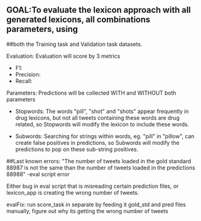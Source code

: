 ## GOAL:To evaluate the lexicon approach with all generated lexicons, all combinations parameters, using
##both the Training task and Validation task datasets.

Evaluation: Evaluation will score by 3 metrics
 - F1:
 - Precision:
 - Recall:


Parameters: Predictions will be collected WITH and WITHOUT both parameters

- Stopwords: The words "pill", "shot" and "shots" appear frequently in drug lexicons, but
not all tweets containing these words are drug related, so Stopwords will modify the lexicon to
include these words.

- Subwords: Searching for strings within words, eg. "pill" in "pillow", can create false positives
in predictions, so Subwords will modify the predictions to pop on these sub-string positives.


##Last known errors:
"The number of tweets loaded in the gold standard 88987 is not the
same than the number of tweets loaded in the predictions 88988" -eval script error

Either bug in eval script that is misreading certain prediction files, or lexicon_app
is creating the wrong number of tweets.

evalFix: run score_task in separate by feeding it gold_std and pred files manually, figure
out why its getting the wrong number of tweets
